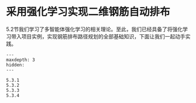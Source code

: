 # 采用强化学习实现二维钢筋自动排布

5.2节我们学习了多智能体强化学习的相关理论。至此，我们已经具备了将强化学习带入项目实例，实现钢筋排布路径规划的全部基础知识，下面让我们一起动手实践。

```{toctree}
---
maxdepth: 3
hidden:
---

5.3.1
5.3.2
5.3.3
5.3.4
```
